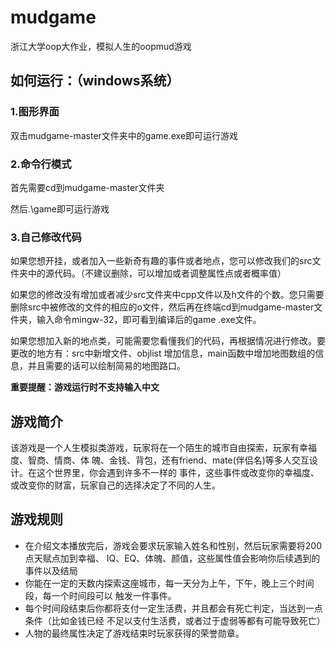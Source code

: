 # mudgame

浙江大学oop大作业，模拟人生的oopmud游戏

## 如何运行：（windows系统）

### 1.图形界面

双击mudgame-master文件夹中的game.exe即可运行游戏

### 2.命令行模式

首先需要cd到mudgame-master文件夹

然后.\game即可运行游戏

### 3.自己修改代码

如果您想开挂，或者加入一些新奇有趣的事件或者地点，您可以修改我们的src文件夹中的源代码。（不建议删除，可以增加或者调整属性点或者概率值）

如果您的修改没有增加或者减少src文件夹中cpp文件以及h文件的个数。您只需要删除src中被修改的文件的相应的o文件，然后再在终端cd到mudgame-master文件夹，输入命令mingw-32，即可看到编译后的game .exe文件。

如果您想加入新的地点类，可能需要您看懂我们的代码，再根据情况进行修改。要更改的地方有：src中新增文件、objlist 增加信息，main函数中增加地图数组的信息，并且需要的话可以绘制简易的地图路口。

**重要提醒：游戏运行时不支持输入中文**



## 游戏简介 

该游戏是一个人生模拟类游戏，玩家将在一个陌生的城市自由探索，玩家有幸福度、智商、情商、体 魄、金钱、背包，还有friend、mate(伴侣名)等多人交互设计。在这个世界里，你会遇到许多不一样的 事件，这些事件或改变你的幸福度、或改变你的财富，玩家自己的选择决定了不同的人生。 

## 游戏规则 

- 在介绍文本播放完后，游戏会要求玩家输入姓名和性别，然后玩家需要将200点天赋点加到幸福、 IQ、EQ、体魄、颜值，这些属性值会影响你后续遇到的事件以及结局 
- 你能在一定的天数内探索这座城市，每一天分为上午，下午，晚上三个时间段，每一个时间段可以 触发一件事件。
-  每个时间段结束后你都将支付一定生活费，并且都会有死亡判定，当达到一点条件（比如金钱已经 不足以支付生活费，或者过于虚弱等都有可能导致死亡） 
- 人物的最终属性决定了游戏结束时玩家获得的荣誉勋章。 
